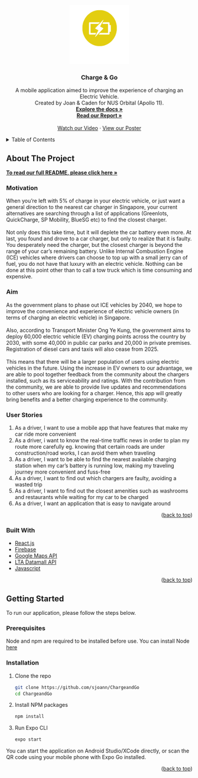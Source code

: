 <div id="top"></div>
<!--
*** Thanks for checking out the Best-README-Template. If you have a suggestion
*** that would make this better, please fork the repo and create a pull request
*** or simply open an issue with the tag "enhancement".
*** Don't forget to give the project a star!
*** Thanks again! Now go create something AMAZING! :D
-->



<!-- PROJECT SHIELDS -->
<!--
*** I'm using markdown "reference style" links for readability.
*** Reference links are enclosed in brackets [ ] instead of parentheses ( ).
*** See the bottom of this document for the declaration of the reference variables
*** for contributors-url, forks-url, etc. This is an optional, concise syntax you may use.
*** https://www.markdownguide.org/basic-syntax/#reference-style-links
-->

<!-- PROJECT LOGO -->
<br />
<div align="center">
  <a href="https://github.com/sjoann/ChargeandGo">
    <img src="assets/logo white.png" alt="Logo" width="160" height="160">
  </a>

<h3 align="center">Charge & Go</h3>

  <p align="center">
  A mobile application aimed to improve the experience of charging an Electric Vehicle.
    <br />
    Created by Joan & Caden for NUS Orbital (Apollo 11).
    <br />
    <a href="https://github.com/sjoann/ChargeandGo"><strong>Explore the docs »</strong></a>
    <br />
    <a href="https://docs.google.com/document/d/1dyQ1PNaUnZQlqb_oTbrhhm3xdE_eACdu223YXWaBXs4/edit?usp=sharing"><strong>Read our Report »</strong></a>
    <br />
    <br />
    <a href="https://www.youtube.com/watch?v=OiTX5_LfhzA">Watch our Video</a>
    ·
    <a href="https://nusskylab-dev.comp.nus.edu.sg/posters/2022/5062.jpg">View our Poster</a>
  </p>
</div>



<!-- TABLE OF CONTENTS -->
<details>
  <summary>Table of Contents</summary>
  <ol>
    <li>
      <a href="#about-the-project">About The Project</a>
      <ul>
        <li><a href="#built-with">Built With</a></li>
      </ul>
    </li>
    <li>
      <a href="#getting-started">Getting Started</a>
      <ul>
        <li><a href="#prerequisites">Prerequisites</a></li>
        <li><a href="#installation">Installation</a></li>
      </ul>
    </li>
  </ol>
</details>



<!-- ABOUT THE PROJECT -->
## About The Project
  <a href="https://docs.google.com/document/d/1dyQ1PNaUnZQlqb_oTbrhhm3xdE_eACdu223YXWaBXs4/edit?usp=sharing"><strong>To read our full README, please click here »</strong></a>
<h3>Motivation</h3> 

When you’re left with 5% of charge in your electric vehicle, or just want a general direction to the nearest car charger in Singapore, your current alternatives are searching through a list of applications (Greenlots, QuickCharge, SP Mobility, BlueSG etc) to find the closest charger.
</br>
</br>
Not only does this take time, but it will deplete the car battery even more. At last, you found and drove to a car charger, but only to realize that it is faulty. You desperately need the charger, but the closest charger is beyond the range of your car’s remaining battery. Unlike Internal Combustion Engine (ICE) vehicles where drivers can choose to top up with a small jerry can of fuel, you do not have that luxury with an electric vehicle. Nothing can be done at this point other than to call a tow truck which is time consuming and expensive.

<h3>Aim</h3>
As the government plans to phase out ICE vehicles by 2040, we hope to improve the convenience and experience of electric vehicle owners (in terms of charging an electric vehicle) in Singapore. 
</br>
</br>
Also, according to Transport Minister Ong Ye Kung, the government aims to deploy 60,000 electric vehicle (EV) charging points across the country by 2030, with some 40,000 in public car parks and 20,000 in private premises. Registration of diesel cars and taxis will also cease from 2025. 
</br>
</br>
This means that there will be a larger population of users using electric vehicles in the future. Using the increase in EV owners to our advantage, we are able to pool together feedback from the community about the chargers installed, such as its serviceability and ratings. With the contribution from the community, we are able to provide live updates and recommendations to other users who are looking for a charger. Hence, this app will greatly bring benefits and a better charging experience to the community.
<h3>User Stories</h3>
  <ol>
    <li>As a driver, I want to use a mobile app that have features that make my car ride more convenient</li>
    <li>As a driver, i want to know the real-time traffic news in order to plan my route more carefully eg. knowing that certain roads are under construction/road works, I can avoid them when traveling</li>
    <li>As a driver, I want to be able to find the nearest available charging station when my car’s battery is running low, making my traveling journey more convenient and fuss-free</li>
    <li>As a driver, I want to find out which chargers are faulty, avoiding a wasted trip</li>
    <li>As a driver, I want to find out the closest amenities such as washrooms and restaurants while waiting for my car to be charged</li>
    <li>As a driver, I want an application that is easy to navigate around</li>
  </ol>






<p align="right">(<a href="#top">back to top</a>)</p>



### Built With

* [React.js](https://reactjs.org/)
* [Firebase](https://firebase.google.com/)
* [Google Maps API](https://developers.google.com/maps)
* [LTA Datamall API](https://datamall.lta.gov.sg/content/datamall/en.html)
* [Javascript](https://www.javascript.com/)

<p align="right">(<a href="#top">back to top</a>)</p>



<!-- GETTING STARTED -->
## Getting Started

To run our application, please follow the steps below.

### Prerequisites

Node and npm are required to be installed before use. You can install Node [here](https://nodejs.org/en/download/)

### Installation

1. Clone the repo
   ```sh
   git clone https://github.com/sjoann/ChargeandGo
   cd ChargeandGo
   ```
2. Install NPM packages
   ```sh
   npm install
   ```
3. Run Expo CLI
   ```js
   expo start
   ```
You can start the application on Android Studio/XCode directly, or scan the QR code using your mobile phone with Expo Go installed.

<p align="right">(<a href="#top">back to top</a>)</p>




